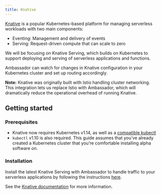 ```yaml
---
title: Knative
---
```


[Knative](https://knative.dev/) is a popular Kubernetes-based platform for managing serverless workloads with two main components:

- Eventing: Management and delivery of events
- Serving: Request-driven compute that can scale to zero

We will be focusing on Knative Serving, which builds on Kubernetes to support deploying and serving of serverless applications and functions.

Ambassador can watch for changes in Knative configuration in your Kubernetes cluster and set up routing accordingly.

**Note:** Knative was originally built with Istio handling cluster networking. This integration lets us replace Istio with  Ambassador, which will dramatically reduce the operational overhead of running Knative.

## Getting started

### Prerequisites

- Knative now requires Kubernetes v1.14, as well as a [compatible kubectl](https://knative.dev/v1.1-docs/install/operator/knative-with-operators/#installing-knative-serving-with-different-networking-layers)
- `kubectl` v1.10 is also required. This guide assumes that you’ve already created a Kubernetes cluster that you’re comfortable installing alpha software on.

### Installation

Install the latest Knative Serving with Ambassador to handle traffic to your serverless applications by following the instructions [here](https://knative.dev/docs/admin/install/knative-with-operators/).

See the [Knative documentation](https://knative.dev/docs/) for more information.
